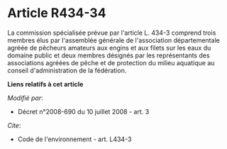 # Article R434-34

La commission spécialisée prévue par l'article L. 434-3 comprend trois membres élus par l'assemblée générale de l'association
départementale agréée de pêcheurs amateurs aux engins et aux filets sur les eaux du domaine public et deux membres désignés
par les représentants des associations agréées de pêche et de protection du milieu aquatique au conseil d'administration de
la fédération.

**Liens relatifs à cet article**

_Modifié par_:

  - Décret n°2008-690 du 10 juillet 2008 - art. 3

_Cite_:

  - Code de l'environnement - art. L434-3
